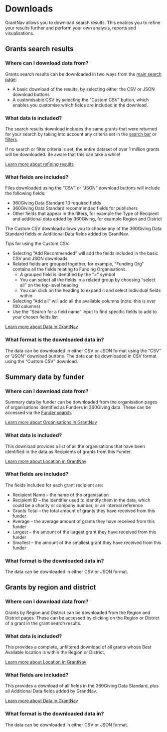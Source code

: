 Downloads
============================

GrantNav allows you to download search results. This enables you to refine your results further and perform your own analysis, reports and visualisations.


## Grants search results

### Where can I download data from?

Grants search results can be downloaded in two ways from the [main search page](https://grantnav.threesixtygiving.org/search):

* A basic download of the results, by selecting either the CSV or JSON download buttons
* A customisable CSV by selecting the “Custom CSV” button, which enables you customise which fields are included in the download.

### What data is included?

The search results download includes the same grants that were returned for your search by taking into account any criteria set in the [search bar](search-bar) or [filters](refining-results).

If no search or filter criteria is set, the entire dataset of over 1 million grants will be downloaded. Be aware that this can take a while!

<p>
  <a href="../refining_results" class="button button--teal">Learn more about refining results</a>
</p>

### What fields are included?

Files downloaded using the “CSV” or “JSON” download buttons will include the following fields:

* 360Giving Data Standard 10 required fields
* 360Giving Data Standard recommended fields for publishers
* Other fields that appear in the filters, for example the Type of Recipient and additional data added by 360Giving, for example Region and District

The Custom CSV download allows you to choose any of the 360Giving Data Standard fields or Additional Data fields added by GrantNav.

Tips for using the Custom CSV:

* Selecting “Add Recommended” will add the fields included in the basic CSV and JSON downloads
* Related fields are grouped together, for example, “Funding Org” contains all the fields relating to Funding Organisations.
   * A grouped field is identified by the “>” symbol
   * You can select all the fields in a related group by choosing “select all” on the top-level heading
   * You can click on the heading to expand it and select individual fields within
* Selecting “Add all” will add all the available columns (note: this is over 100 columns)
* Use the “Search for a field name” input to find specific fields to add to your chosen fields list

<p>
  <a href="../data" class="button button--teal">Learn more about Data in GrantNav</a>
</p>

### What format is the downloaded data in?

The data can be downloaded in either CSV or JSON format using the “CSV” or “JSON” download buttons. The data can be downloaded in CSV format using the “Custom CSV” download.


## Summary data by funder

### Where can I download data from?

Summary data by funder can be downloaded from the organisation pages of organisations identified as Funders in 360Giving data. These can be accessed via the [Funder search](https://grantnav.threesixtygiving.org/funders).

<p>
  <a href="../organisations" class="button button--teal">Learn more about Organisations in GrantNav</a>
</p>

### What data is included?

This download provides a list of all the organisations that have been identified in the data as Recipients of grants from this Funder.

<p>
  <a href="../locations" class="button button--teal">Learn more about Location in GrantNav</a>
</p>

### What fields are included?

The fields included for each grant recipient are:
* Recipient Name – the name of the organisation
* Recipient ID – the identifier used to identify them in the data, which could be a charity or company number, or an internal reference
* Grants	Total – the total amount of grants they have received from this funder
* Average – the average amount of grants they have received from this funder
* Largest – the amount of the largest grant they have received from this funder
* Smallest – the amount of the smallest grant they have received from this funder

### What format is the downloaded data in?

The data can be downloaded in either CSV or JSON format.

## Grants by region and district

### Where can I download data from?

Grants by Region and District can be downloaded from the Region and District pages. These can be accessed by clicking on the Region or District of a grant in the grant search results.

### What data is included?

This provides a complete, unfiltered download of all grants whose Best Available location is within the Region or District.

<p>
  <a href="../locations" class="button button--teal">Learn more about Location in GrantNav</a>
</p>

### What fields are included?

This provides a download of all fields in the 360Giving Data Standard, plus all Additional Data fields added by GrantNav.

<p>
  <a href="../data" class="button button--teal">Learn more about Data in GrantNav</a>
</p>

### What format is the downloaded data in?

The data can be downloaded in either CSV or JSON format.
